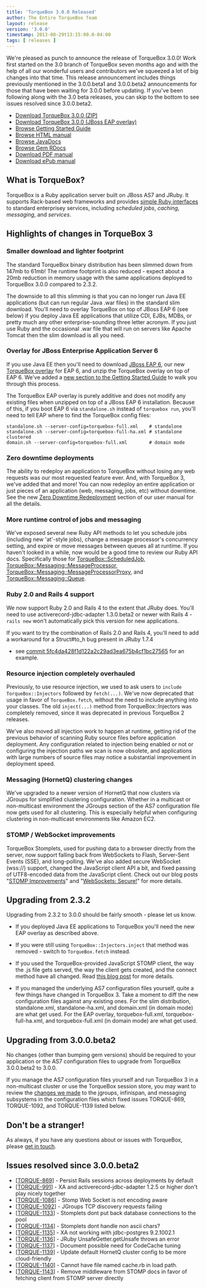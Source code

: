 ```yaml
---
title: 'TorqueBox 3.0.0 Released'
author: The Entire TorqueBox Team
layout: release
version: '3.0.0'
timestamp: 2013-08-29t13:15:00.0-04:00
tags: [ releases ]
---
```


We're pleased as punch to announce the release of TorqueBox 3.0.0!
Work first started on the 3.0 branch of TorqueBox seven months ago and
with the help of all our wonderful users and contributors we've
squeezed a lot of big changes into that time. This release
announcement includes things previously mentioned in the 3.0.0.beta1
and 3.0.0.beta2 announcements for those that have been waiting for
3.0.0 before updating. If you've been following along with the 3.0
beta releases, you can skip to the bottom to see issues resolved since
3.0.0.beta2.

* [Download TorqueBox 3.0.0 (ZIP)][download]
* [Download TorqueBox 3.0.0 (JBoss EAP overlay)][download_overlay]
* [Browse Getting Started Guide][gettingstarted]
* [Browse HTML manual][htmldocs]
* [Browse JavaDocs][javadocs]
* [Browse Gem RDocs][rdocs]
* [Download PDF manual][pdfdocs]
* [Download ePub manual][epubdocs]

## What is TorqueBox?

TorqueBox is a Ruby application server built on JBoss AS7 and JRuby.
It supports Rack-based web frameworks and provides [simple Ruby
interfaces][features] to standard enterprisey services, including
*scheduled jobs*, *caching*, *messaging*, and *services*.

## Highlights of changes in TorqueBox 3

### Smaller download and lighter footprint

The standard TorqueBox binary distribution has been slimmed down from
147mb to 61mb! The runtime footprint is also reduced - expect about a
20mb reduction in memory usage with the same applications deployed to
TorqueBox 3.0.0 compared to 2.3.2.

The downside to all this slimming is that you can no longer run Java
EE applications (but can run regular Java .war files) in the standard
slim download. You'll need to overlay TorqueBox on top of JBoss EAP 6
(see below) if you deploy Java EE applications that utilize CDI, EJBs,
MDBs, or pretty much any other enterprise-sounding three letter
acronym. If you just use Ruby and the occasional .war file that will
run on servers like Apache Tomcat then the slim download is all you
need.

### Overlay for JBoss Enterprise Application Server 6

If you use Java EE then you'll need to download [JBoss EAP
6][download_eap], our new [TorqueBox overlay][download_overlay] for
EAP 6, and unzip the TorqueBox overlay on top of EAP 6. We've added a
[new section to the Getting Started Guide][eap_instructions] to walk
you through this process.

The TorqueBox EAP overlay is purely additive and does not modify any
existing files when unzipped on top of a JBoss EAP 6
installation. Because of this, if you boot EAP 6 via `standalone.sh`
instead of `torquebox run`, you'll need to tell EAP where to find the
TorqueBox config files:

    standalone.sh --server-config=torquebox-full.xml    # standalone
    standalone.sh --server-config=torquebox-full-ha.xml # standalone clustered
    domain.sh --server-config=torquebox-full.xml        # domain mode

### Zero downtime deployments

The ability to redeploy an application to TorqueBox without losing any
web requests was our most requested feature ever. And, with TorqueBox
3, we've added that and more! You can now redeploy an entire
application or just pieces of an application (web, messaging, jobs,
etc) without downtime. See the new [Zero Downtime
Redeployment][zero_downtime] section of our user manual for all the
details.

### More runtime control of jobs and messaging

We've exposed several new Ruby API methods to let you schedule jobs
(including new 'at'-style jobs), change a message processor's
concurrency setting, and expire or move messages between queues all at
runtime. If you haven't looked in a while, now would be a good time to
review our Ruby API docs. Specifically those for
[TorqueBox::ScheduledJob][job_api_docs],
[TorqueBox::Messaging::MessageProcessor][msgproc_api_docs],
[TorqueBox::Messaging::MessageProcessorProxy][msgproxy_api_docs], and
[TorqueBox::Messaging::Queue][queue_api_docs].

### Ruby 2.0 and Rails 4 support

We now support Ruby 2.0 and Rails 4 to the extent that JRuby
does. You'll need to use activerecord-jdbc-adapter 1.3.0.beta2 or
newer with Rails 4 - `rails new` won't automatically pick this version
for new applications.

If you want to try the combination of Rails 2.0 and Rails 4, you'll
need to add a workaround for a Struct#to_h bug present in JRuby 1.7.4
- see [commit
5fc4da428f1d122a2c29ad3ea675b4cf1bc27565][ruby2rails4_bug] for an
example.

### Resource injection completely overhauled

Previously, to use resource injection, we used to ask users to
`include TorqueBox::Injectors` followed by `fetch(...)`. We've now
deprecated that usage in favor of `TorqueBox.fetch`, without the need
to include anything into your classes. The old `inject(...)` method
from TorqueBox::Injectors was completely removed, since it was
deprecated in previous TorqueBox 2 releases.

We've also moved all injection work to happen at runtime, getting rid
of the previous behavior of scanning Ruby source files before
application deployment. Any configuration related to injection being
enabled or not or configuring the injection paths we scan is now
obsolete, and applications with large numbers of source files may
notice a substantial improvement in deployment speed.

### Messaging (HornetQ) clustering changes

We've upgraded to a newer version of HornetQ that now clusters via
JGroups for simplified clustering configuration. Whether in a
multicast or non-multicast environment the JGroups section of the AS7
configuration file now gets used for all clustering. This is
especially helpful when configuring clustering in non-multicast
environments like Amazon EC2.

### STOMP / WebSocket improvements

TorqueBox Stomplets, used for pushing data to a browser directly from
the server, now support falling back from WebSockets to Flash,
Server-Sent Events (SSE), and long-polling. We've also added secure
WebSocket (wss://) support, changed the JavaScript client API a bit,
and fixed passing of UTF8-encoded data from the JavaScript
client. Check out our blog posts "[STOMP Improvements][stomp_improve]"
and "[WebSockets: Secure!][wss]" for more details.


## Upgrading from 2.3.2

Upgrading from 2.3.2 to 3.0.0 should be fairly smooth - please let us know.

* If you deployed Java EE applications to TorqueBox you'll need the
new EAP overlay as described above.

* If you were still using `TorqueBox::Injectors.inject` that method
was removed - switch to `TorqueBox.fetch` instead.

* If you used the TorqueBox-provided JavaScript STOMP client, the way
  the .js file gets served, the way the client gets created, and the
  connect method have all changed. Read [this blog
  post][stomp_improve] for more details.

* If you managed the underlying AS7 configuration files yourself,
quite a few things have changed in TorqueBox 3. Take a moment to diff
the new configuration files against any existing ones. For the slim
distribution, standalone.xml, standalone-ha.xml, and domain.xml (in
domain mode) are what get used. For the EAP overlay,
torquebox-full.xml, torquebox-full-ha.xml, and torquebox-full.xml (in
domain mode) are what get used.

## Upgrading from 3.0.0.beta2

No changes (other than bumping gem versions) should be required to
your application or the AS7 configuration files to upgrade from
TorqueBox 3.0.0.beta2 to 3.0.0.

If you manage the AS7 configuration files yourself and run TorqueBox 3
in a non-multicast cluster or use the TorqueBox session store, you may
want to review the [changes we made][standalone_ha] to the jgroups,
infinispan, and messaging subsystems in the configuration files which
fixed issues TORQUE-869, TORQUE-1092, and TORQUE-1139 listed below.

## Don't be a stranger!

As always, if you have any questions about or issues with TorqueBox, please [get in touch][community].

## Issues resolved since 3.0.0.beta2

<ul>
<li>[<a href='https://issues.jboss.org/browse/TORQUE-869'>TORQUE-869</a>] -         Persist Rails sessions across deployments by default
</li>
<li>[<a href='https://issues.jboss.org/browse/TORQUE-991'>TORQUE-991</a>] -         XA and activerecord-jdbc-adapter 1.2.5 or higher don&#39;t play nicely together
</li>
<li>[<a href='https://issues.jboss.org/browse/TORQUE-1086'>TORQUE-1086</a>] -         Stomp Web Socket is not encoding aware
</li>
<li>[<a href='https://issues.jboss.org/browse/TORQUE-1092'>TORQUE-1092</a>] -         JGroups TCP discovery requests failing
</li>
<li>[<a href='https://issues.jboss.org/browse/TORQUE-1133'>TORQUE-1133</a>] -         Stomplets dont put back database connections to the pool
</li>
<li>[<a href='https://issues.jboss.org/browse/TORQUE-1134'>TORQUE-1134</a>] -         Stomplets dont handle non ascii chars?
</li>
<li>[<a href='https://issues.jboss.org/browse/TORQUE-1135'>TORQUE-1135</a>] -         XA not working with jdbc-postgres 9.2.1002.1
</li>
<li>[<a href='https://issues.jboss.org/browse/TORQUE-1136'>TORQUE-1136</a>] -         JRuby UnsafeGetter.getUnsafe throws an error
</li>
<li>[<a href='https://issues.jboss.org/browse/TORQUE-1137'>TORQUE-1137</a>] -         Document possible need for CodeCache tuning
</li>
<li>[<a href='https://issues.jboss.org/browse/TORQUE-1139'>TORQUE-1139</a>] -         Update default HornetQ cluster config to be more cloud-friendly
</li>
<li>[<a href='https://issues.jboss.org/browse/TORQUE-1140'>TORQUE-1140</a>] -         Cannot have file named cache.rb in load path.
</li>
<li>[<a href='https://issues.jboss.org/browse/TORQUE-1143'>TORQUE-1143</a>] -         Remove middleware from STOMP docs in favor of fetching client from STOMP server directly
</li>
</ul>




[download]:         /release/org/torquebox/torquebox-dist/3.0.0/torquebox-dist-3.0.0-bin.zip
[download_overlay]: /release/org/torquebox/torquebox-dist/3.0.0/torquebox-dist-3.0.0-eap-overlay.zip
[gettingstarted]:   /getting-started/3.0.0/
[htmldocs]:         /documentation/3.0.0/
[javadocs]:         /documentation/3.0.0/javadoc/
[rdocs]:            /documentation/3.0.0/yardoc/
[pdfdocs]:          /release/org/torquebox/torquebox-docs-en_US/3.0.0/torquebox-docs-en_US-3.0.0.pdf
[epubdocs]:         /release/org/torquebox/torquebox-docs-en_US/3.0.0/torquebox-docs-en_US-3.0.0.epub
[features]:         /features
[community]:        /community/

[download_eap]:     http://www.jboss.org/jbossas/downloads
[eap_instructions]: /getting-started/3.0.0/first-steps.html#first-steps-full-distro
[zero_downtime]:    /documentation/3.0.0/deployment.html#zero-downtime-redeployment
[job_api_docs]:     /documentation/3.0.0/yardoc/TorqueBox/ScheduledJob.html
[msgproc_api_docs]: /documentation/3.0.0/yardoc/TorqueBox/Messaging/MessageProcessor.html
[msgproxy_api_docs]:/documentation/3.0.0/yardoc/TorqueBox/Messaging/MessageProcessorProxy.html
[queue_api_docs]:   /documentation/3.0.0/yardoc/TorqueBox/Messaging/Queue.html
[ruby2rails4_bug]:  https://github.com/torquebox/torquebox/commit/5fc4da428f1d122a2c29ad3ea675b4cf1bc27565
[stomp_improve]:     /news/2013/03/20/stomp-improvements/
[wss]:               /news/2013/03/04/websockets-secure/
[standalone_ha]:     https://github.com/torquebox/torquebox/commits/3.0.0/build/assembly/src/main/resources/standalone/configuration/torquebox-slim-ha.xml
